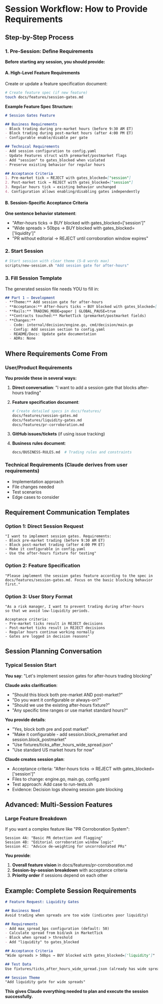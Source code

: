 # Session Workflow: How to Provide Requirements

## Step-by-Step Process

### 1. Pre-Session: Define Requirements
**Before starting any session, you should provide:**

#### A. High-Level Feature Requirements
Create or update a feature specification document:
```bash
# Create feature spec (if new feature)
touch docs/features/session-gates.md
```

**Example Feature Spec Structure:**
```markdown
# Session Gates Feature

## Business Requirements
- Block trading during pre-market hours (before 9:30 AM ET)
- Block trading during post-market hours (after 4:00 PM ET)
- Configurable enable/disable per gate

## Technical Requirements  
- Add session configuration to config.yaml
- Update Features struct with premarket/postmarket flags
- Add "session" to gates_blocked when violated
- Preserve existing behavior for regular hours

## Acceptance Criteria
1. Pre-market tick → REJECT with gates_blocked=["session"]
2. Post-market tick → REJECT with gates_blocked=["session"]  
3. Regular hours tick → existing behavior unchanged
4. Configuration allows enabling/disabling gates independently
```

#### B. Session-Specific Acceptance Criteria
**One sentence behavior statement**:
- "After-hours ticks → BUY blocked with gates_blocked=['session']"
- "Wide spreads > 50bps → BUY blocked with gates_blocked=['liquidity']" 
- "PR without editorial → REJECT until corroboration window expires"

### 2. Start Session
```bash
# Start session with clear theme (5-8 words max)
scripts/new-session.sh "Add session gate for after-hours"
```

### 3. Fill Session Template
The generated session file needs YOU to fill in:

```markdown
## Part 1 — Development
- **Theme:** Add session gate for after-hours  
- **Acceptance:** After-hours ticks → BUY blocked with gates_blocked=['session']
- **Rails:** TRADING_MODE=paper | GLOBAL_PAUSE=true
- **Contracts touched:** MarketTick (premarket/postmarket fields)
- **Changes:**
  - Code: internal/decision/engine.go, cmd/decision/main.go
  - Config: Add session section to config.yaml
  - README/Docs: Update gate documentation
  - ADRs: None
```

## Where Requirements Come From

### User/Product Requirements
**You provide these in several ways:**

1. **Direct conversation**: "I want to add a session gate that blocks after-hours trading"

2. **Feature specification document**: 
   ```bash
   # Create detailed specs in docs/features/
   docs/features/session-gates.md
   docs/features/liquidity-gates.md  
   docs/features/pr-corroboration.md
   ```

3. **GitHub issues/tickets** (if using issue tracking)

4. **Business rules document**: 
   ```bash
   docs/BUSINESS-RULES.md  # Trading rules and constraints
   ```

### Technical Requirements (Claude derives from user requirements)
- Implementation approach
- File changes needed
- Test scenarios
- Edge cases to consider

## Requirement Communication Templates

### Option 1: Direct Session Request
```
"I want to implement session gates. Requirements:
- Block pre-market trading (before 9:30 AM ET)  
- Block post-market trading (after 4:00 PM ET)
- Make it configurable in config.yaml
- Use the after-hours fixture for testing"
```

### Option 2: Feature Specification  
```
"Please implement the session gates feature according to the spec in 
docs/features/session-gates.md. Focus on the basic blocking behavior first."
```

### Option 3: User Story Format
```
"As a risk manager, I want to prevent trading during after-hours 
so that we avoid low-liquidity periods. 

Acceptance criteria:
- Pre-market ticks result in REJECT decisions
- Post-market ticks result in REJECT decisions  
- Regular hours continue working normally
- Gates are logged in decision reasons"
```

## Session Planning Conversation

### Typical Session Start
**You say**: "Let's implement session gates for after-hours trading blocking"

**Claude asks clarification**:
- "Should this block both pre-market AND post-market?"
- "Do you want it configurable or always-on?"
- "Should we use the existing after-hours fixture?"
- "Any specific time ranges or use market standard hours?"

**You provide details**:
- "Yes, block both pre and post market"
- "Make it configurable - add session.block_premarket and session.block_postmarket"  
- "Use fixtures/ticks_after_hours_wide_spread.json"
- "Use standard US market hours for now"

**Claude creates session plan**:
- Acceptance criteria: "After-hours ticks → REJECT with gates_blocked=['session']"
- Files to change: engine.go, main.go, config.yaml
- Test approach: Add case to run-tests.sh
- Evidence: Decision logs showing session gate blocking

## Advanced: Multi-Session Features

### Large Feature Breakdown
If you want a complex feature like "PR Corroboration System":

```
Session 4A: "Basic PR detection and flagging"
Session 4B: "Editorial corroboration window logic" 
Session 4C: "Advice de-weighting for uncorroborated PRs"
```

**You provide**:
1. **Overall feature vision** in docs/features/pr-corroboration.md
2. **Session-by-session breakdown** with acceptance criteria  
3. **Priority order** if sessions depend on each other

## Example: Complete Session Requirements

```markdown
# Feature Request: Liquidity Gates

## Business Need
Avoid trading when spreads are too wide (indicates poor liquidity)

## Requirements  
- Add max_spread_bps configuration (default: 50)
- Calculate spread from bid/ask in MarketTick
- Block when spread > threshold
- Add "liquidity" to gates_blocked  

## Acceptance Criteria
"Wide spreads > 50bps → BUY blocked with gates_blocked=['liquidity']"

## Test Data
Use fixtures/ticks_after_hours_wide_spread.json (already has wide spreads)

## Session Theme
"Add liquidity gate for wide spreads"
```

**This gives Claude everything needed to plan and execute the session successfully.**